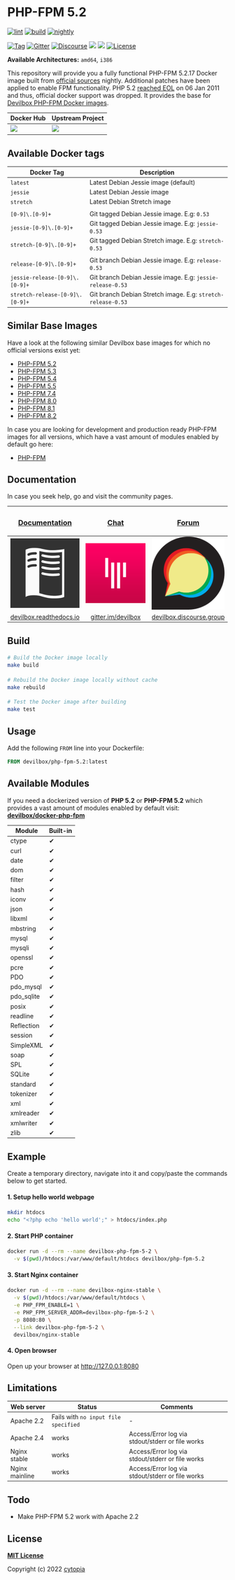 # PHP-FPM 5.2

[![lint](https://github.com/devilbox/docker-php-fpm-5.2/workflows/lint/badge.svg)](https://github.com/devilbox/docker-php-fpm-5.2/actions?query=workflow%3Alint)
[![build](https://github.com/devilbox/docker-php-fpm-5.2/workflows/build/badge.svg)](https://github.com/devilbox/docker-php-fpm-5.2/actions?query=workflow%3Abuild)
[![nightly](https://github.com/devilbox/docker-php-fpm-5.2/workflows/nightly/badge.svg)](https://github.com/devilbox/docker-php-fpm-5.2/actions?query=workflow%3Anightly)

[![Tag](https://img.shields.io/github/tag/devilbox/docker-php-fpm-5.2.svg)](https://github.com/devilbox/docker-php-fpm-5.2/releases)
[![Gitter](https://badges.gitter.im/devilbox/Lobby.svg)](https://gitter.im/devilbox/Lobby?utm_source=badge&utm_medium=badge&utm_campaign=pr-badge&utm_content=badge)
[![Discourse](https://img.shields.io/discourse/https/devilbox.discourse.group/status.svg?colorB=%234CB697)](https://devilbox.discourse.group)
[![](https://images.microbadger.com/badges/version/devilbox/php-fpm-5.2.svg)](https://microbadger.com/images/devilbox/php-fpm-5.2 "php-fpm-5.2")
[![](https://images.microbadger.com/badges/image/devilbox/php-fpm-5.2.svg)](https://microbadger.com/images/devilbox/php-fpm-5.2 "php-fpm-5.2")
[![License](https://img.shields.io/badge/license-MIT-%233DA639.svg)](https://opensource.org/licenses/MIT)

**Available Architectures:**  `amd64`, `i386`

This repository will provide you a fully functional PHP-FPM 5.2.17 Docker image built from [official sources](http://museum.php.net) nightly. Additional patches have been applied to enable FPM functionality. PHP 5.2 [reached EOL](https://secure.php.net/eol.php) on 06 Jan 2011 and thus, official docker support was dropped. It provides the base for [Devilbox PHP-FPM Docker images](https://github.com/devilbox/docker-php-fpm).

| Docker Hub | Upstream Project |
|------------|------------------|
| <a href="https://hub.docker.com/r/devilbox/php-fpm-5.2"><img height="82px" src="http://dockeri.co/image/devilbox/php-fpm-5.2" /></a> | <a href="https://github.com/cytopia/devilbox" ><img height="82px" src="https://raw.githubusercontent.com/devilbox/artwork/master/submissions_banner/cytopia/01/png/banner_256_trans.png" /></a> |

## Available Docker tags

| Docker Tag                      | Description                                                  |
|---------------------------------|--------------------------------------------------------------|
| `latest`                        | Latest Debian Jessie image (default)                         |
| `jessie`                        | Latest Debian Jessie image                                   |
| `stretch`                       | Latest Debian Stretch image                                  |
|                                 |                                                              |
| `[0-9]\.[0-9]+`                 | Git tagged Debian Jessie image. E.g: `0.53`                  |
| `jessie-[0-9]\.[0-9]+`          | Git tagged Debian Jessie image. E.g: `jessie-0.53`           |
| `stretch-[0-9]\.[0-9]+`         | Git tagged Debian Stretch image. E.g: `stretch-0.53`         |
|                                 |                                                              |
| `release-[0-9]\.[0-9]+`         |  Git branch Debian Jessie image. E.g: `release-0.53`         |
| `jessie-release-[0-9]\.[0-9]+`  |  Git branch Debian Jessie image. E.g: `jessie-release-0.53`  |
| `stretch-release-[0-9]\.[0-9]+` | Git branch Debian Stretch image. E.g: `stretch-release-0.53` |

## Similar Base Images

Have a look at the following similar Devilbox base images for which no official versions exist yet:

* [PHP-FPM 5.2](https://github.com/devilbox/docker-php-fpm-5.2)
* [PHP-FPM 5.3](https://github.com/devilbox/docker-php-fpm-5.3)
* [PHP-FPM 5.4](https://github.com/devilbox/docker-php-fpm-5.4)
* [PHP-FPM 5.5](https://github.com/devilbox/docker-php-fpm-5.5)
* [PHP-FPM 7.4](https://github.com/devilbox/docker-php-fpm-7.4)
* [PHP-FPM 8.0](https://github.com/devilbox/docker-php-fpm-8.0)
* [PHP-FPM 8.1](https://github.com/devilbox/docker-php-fpm-8.1)
* [PHP-FPM 8.2](https://github.com/devilbox/docker-php-fpm-8.2)

In case you are looking for development and production ready PHP-FPM images for all versions,
which have a vast amount of modules enabled by default go here:

* [PHP-FPM](https://github.com/devilbox/docker-php-fpm)

## Documentation

In case you seek help, go and visit the community pages.

<table width="100%" style="width:100%; display:table;">
 <thead>
  <tr>
   <th width="33%" style="width:33%;"><h3><a target="_blank" href="https://devilbox.readthedocs.io">Documentation</a></h3></th>
   <th width="33%" style="width:33%;"><h3><a target="_blank" href="https://gitter.im/devilbox/Lobby">Chat</a></h3></th>
   <th width="33%" style="width:33%;"><h3><a target="_blank" href="https://devilbox.discourse.group">Forum</a></h3></th>
  </tr>
 </thead>
 <tbody style="vertical-align: middle; text-align: center;">
  <tr>
   <td>
    <a target="_blank" href="https://devilbox.readthedocs.io">
     <img title="Documentation" name="Documentation" src="https://raw.githubusercontent.com/cytopia/icons/master/400x400/readthedocs.png" />
    </a>
   </td>
   <td>
    <a target="_blank" href="https://gitter.im/devilbox/Lobby">
     <img title="Chat on Gitter" name="Chat on Gitter" src="https://raw.githubusercontent.com/cytopia/icons/master/400x400/gitter.png" />
    </a>
   </td>
   <td>
    <a target="_blank" href="https://devilbox.discourse.group">
     <img title="Devilbox Forums" name="Forum" src="https://raw.githubusercontent.com/cytopia/icons/master/400x400/discourse.png" />
    </a>
   </td>
  </tr>
  <tr>
  <td><a target="_blank" href="https://devilbox.readthedocs.io">devilbox.readthedocs.io</a></td>
  <td><a target="_blank" href="https://gitter.im/devilbox/Lobby">gitter.im/devilbox</a></td>
  <td><a target="_blank" href="https://devilbox.discourse.group">devilbox.discourse.group</a></td>
  </tr>
 </tbody>
</table>

## Build

```bash
# Build the Docker image locally
make build

# Rebuild the Docker image locally without cache
make rebuild

# Test the Docker image after building
make test
```

## Usage

Add the following `FROM` line into your Dockerfile:

```dockerfile
FROM devilbox/php-fpm-5.2:latest
```

## Available Modules

If you need a dockerized version of **PHP 5.2** or **PHP-FPM 5.2** which provides a vast amount of
modules enabled by default visit: **[devilbox/docker-php-fpm](https://github.com/devilbox/docker-php-fpm)**

<!-- modules -->
| Module       | Built-in  |
|--------------|-----------|
| ctype        | ✔         |
| curl         | ✔         |
| date         | ✔         |
| dom          | ✔         |
| filter       | ✔         |
| hash         | ✔         |
| iconv        | ✔         |
| json         | ✔         |
| libxml       | ✔         |
| mbstring     | ✔         |
| mysql        | ✔         |
| mysqli       | ✔         |
| openssl      | ✔         |
| pcre         | ✔         |
| PDO          | ✔         |
| pdo_mysql    | ✔         |
| pdo_sqlite   | ✔         |
| posix        | ✔         |
| readline     | ✔         |
| Reflection   | ✔         |
| session      | ✔         |
| SimpleXML    | ✔         |
| soap         | ✔         |
| SPL          | ✔         |
| SQLite       | ✔         |
| standard     | ✔         |
| tokenizer    | ✔         |
| xml          | ✔         |
| xmlreader    | ✔         |
| xmlwriter    | ✔         |
| zlib         | ✔         |
<!-- /modules -->

## Example

Create a temporary directory, navigate into it and copy/paste the commands below to get started.

#### 1. Setup hello world webpage
```bash
mkdir htdocs
echo "<?php echo 'hello world';" > htdocs/index.php
```

#### 2. Start PHP container
```bash
docker run -d --rm --name devilbox-php-fpm-5-2 \
  -v $(pwd)/htdocs:/var/www/default/htdocs devilbox/php-fpm-5.2
```

#### 3. Start Nginx container
```bash
docker run -d --rm --name devilbox-nginx-stable \
  -v $(pwd)/htdocs:/var/www/default/htdocs \
  -e PHP_FPM_ENABLE=1 \
  -e PHP_FPM_SERVER_ADDR=devilbox-php-fpm-5-2 \
  -p 8080:80 \
  --link devilbox-php-fpm-5-2 \
  devilbox/nginx-stable
```

#### 4. Open browser

Open up your browser at http://127.0.0.1:8080

## Limitations

| Web server     | Status                               | Comments                                         |
|----------------|--------------------------------------|--------------------------------------------------|
| Apache 2.2     | Fails with `no input file specified` | -                                                |
| Apache 2.4     | works                                | Access/Error log via stdout/stderr or file works |
| Nginx stable   | works                                | Access/Error log via stdout/stderr or file works |
| Nginx mainline | works                                | Access/Error log via stdout/stderr or file works |

## Todo

* Make PHP-FPM 5.2 work with Apache 2.2

## License

**[MIT License](LICENSE)**

Copyright (c) 2022 [cytopia](https://github.com/cytopia)
